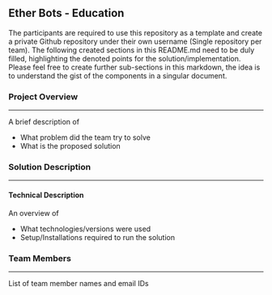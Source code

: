 ## Ether Bots - Education

The participants are required to use this repository as a template and create a private Github repository under their own username (Single repository per team). The following created sections in this README.md need to be duly filled, highlighting the denoted points for the solution/implementation. Please feel free to create further sub-sections in this markdown, the idea is to understand the gist of the components in a singular document.

### Project Overview
----------------------------------

A brief description of 
* What problem did the team try to solve
* What is the proposed solution

### Solution Description
----------------------------------



#### Technical Description

An overview of 
* What technologies/versions were used
* Setup/Installations required to run the solution


### Team Members
----------------------------------

List of team member names and email IDs
